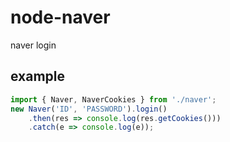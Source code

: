 # node-naver
naver login

## example
```ts
import { Naver, NaverCookies } from './naver';
new Naver('ID', 'PASSWORD').login()
    .then(res => console.log(res.getCookies()))
    .catch(e => console.log(e));
```
